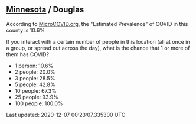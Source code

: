 
## [Minnesota](/united-states/minnesota) / Douglas

According to [MicroCOVID.org](http://microcovid.org),
the "Estimated Prevalence" of COVID in this county is 10.6%

If you interact with a certain number of people in this location
(all at once in a group, or spread out across the day), what is the chance that
1 or more of them has COVID?

- 1 person: 10.6%
- 2 people: 20.0%
- 3 people: 28.5%
- 5 people: 42.8%
- 10 people: 67.3%
- 25 people: 93.9%
- 100 people: 100.0%

Last updated: 2020-12-07 00:23:07.335300 UTC
